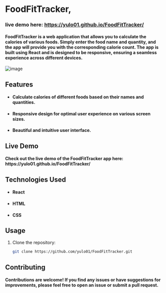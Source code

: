 # FoodFitTracker,  <h3>live demo here: https://yulo01.github.io/FoodFitTracker/</h3>

<h4> FoodFitTracker is a web application that allows you to calculate the calories of various foods. Simply enter the food name and quantity, and the app will provide you with the corresponding calorie count. The app is built using React and is designed to be responsive, ensuring a seamless experience across different devices. </h4>

![image](https://github.com/yulo01/FoodFitTracker/assets/93291077/0f22996a-4196-45b4-b1d2-c896a6e87395)


## Features

- <h4>Calculate calories of different foods based on their names and quantities.</h4>
- <h4>Responsive design for optimal user experience on various screen sizes.</h4>
- <h4>Beautiful and intuitive user interface.</h4>

## Live Demo

<h4>Check out the live demo of the FoodFitTracker app here: https://yulo01.github.io/FoodFitTracker/</h4>

## Technologies Used

- <h4>React</h4>
- <h4>HTML</h4>
- <h4>CSS</h4>

## Usage

1. Clone the repository:

   ```bash
   git clone https://github.com/yulo01/FoodFitTracker.git
   ```


## Contributing

<h4>Contributions are welcome! If you find any issues or have suggestions for improvements, please feel free to open an issue or submit a pull request.</h4>

